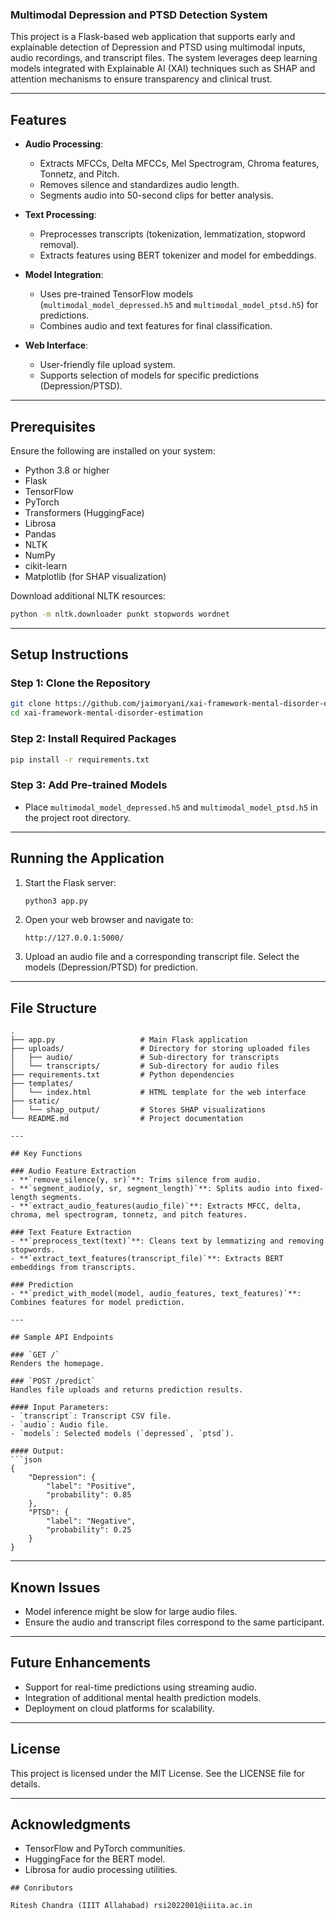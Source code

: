 ### Multimodal Depression and PTSD Detection System

This project is a Flask-based web application that supports early and explainable detection of Depression and PTSD using multimodal inputs, audio recordings, and transcript files. The system leverages deep learning models integrated with Explainable AI (XAI) techniques such as SHAP and attention mechanisms to ensure transparency and clinical trust.

---

## Features

- **Audio Processing**: 
  - Extracts MFCCs, Delta MFCCs, Mel Spectrogram, Chroma features, Tonnetz, and Pitch.
  - Removes silence and standardizes audio length.
  - Segments audio into 50-second clips for better analysis.

- **Text Processing**:
  - Preprocesses transcripts (tokenization, lemmatization, stopword removal).
  - Extracts features using BERT tokenizer and model for embeddings.

- **Model Integration**:
  - Uses pre-trained TensorFlow models (`multimodal_model_depressed.h5` and `multimodal_model_ptsd.h5`) for predictions.
  - Combines audio and text features for final classification.

- **Web Interface**:
  - User-friendly file upload system.
  - Supports selection of models for specific predictions (Depression/PTSD).

---

## Prerequisites

Ensure the following are installed on your system:
- Python 3.8 or higher
- Flask
- TensorFlow
- PyTorch
- Transformers (HuggingFace)
- Librosa
- Pandas
- NLTK
- NumPy
- cikit-learn
- Matplotlib (for SHAP visualization)

Download additional NLTK resources:
```bash
python -m nltk.downloader punkt stopwords wordnet
```

---

## Setup Instructions

### Step 1: Clone the Repository
```bash
git clone https://github.com/jaimoryani/xai-framework-mental-disorder-estimation
cd xai-framework-mental-disorder-estimation
```

### Step 2: Install Required Packages
```bash
pip install -r requirements.txt
```

### Step 3: Add Pre-trained Models
- Place `multimodal_model_depressed.h5` and `multimodal_model_ptsd.h5` in the project root directory.

---

## Running the Application

1. Start the Flask server:
   ```bash
   python3 app.py
   ```

2. Open your web browser and navigate to:
   ```
   http://127.0.0.1:5000/
   ```

3. Upload an audio file and a corresponding transcript file. Select the models (Depression/PTSD) for prediction.

---

## File Structure

```
.
├── app.py                   # Main Flask application
├── uploads/                 # Directory for storing uploaded files
│   ├── audio/               # Sub-directory for transcripts
│   └── transcripts/         # Sub-directory for audio files
├── requirements.txt         # Python dependencies
├── templates/
│   └── index.html           # HTML template for the web interface
├── static/
│   └── shap_output/         # Stores SHAP visualizations
└── README.md                # Project documentation

---

## Key Functions

### Audio Feature Extraction
- **`remove_silence(y, sr)`**: Trims silence from audio.
- **`segment_audio(y, sr, segment_length)`**: Splits audio into fixed-length segments.
- **`extract_audio_features(audio_file)`**: Extracts MFCC, delta, chroma, mel spectrogram, tonnetz, and pitch features.

### Text Feature Extraction
- **`preprocess_text(text)`**: Cleans text by lemmatizing and removing stopwords.
- **`extract_text_features(transcript_file)`**: Extracts BERT embeddings from transcripts.

### Prediction
- **`predict_with_model(model, audio_features, text_features)`**: Combines features for model prediction.

---

## Sample API Endpoints

### `GET /`
Renders the homepage.

### `POST /predict`
Handles file uploads and returns prediction results.

#### Input Parameters:
- `transcript`: Transcript CSV file.
- `audio`: Audio file.
- `models`: Selected models (`depressed`, `ptsd`).

#### Output:
```json
{
    "Depression": {
        "label": "Positive",
        "probability": 0.85
    },
    "PTSD": {
        "label": "Negative",
        "probability": 0.25
    }
}
```

---

## Known Issues

- Model inference might be slow for large audio files.
- Ensure the audio and transcript files correspond to the same participant.

---

## Future Enhancements

- Support for real-time predictions using streaming audio.
- Integration of additional mental health prediction models.
- Deployment on cloud platforms for scalability.

---

## License

This project is licensed under the MIT License. See the LICENSE file for details.

---

## Acknowledgments

- TensorFlow and PyTorch communities.
- HuggingFace for the BERT model.
- Librosa for audio processing utilities.

```
## Conributors

Ritesh Chandra (IIIT Allahabad) rsi2022001@iiita.ac.in

